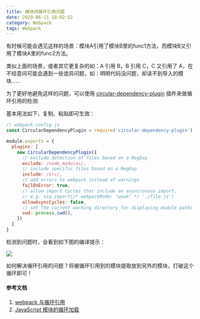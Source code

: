 ```yaml
---
title: 模块间循环引用问题
date: 2020-06-11 18:02:52
category: Webpack
tags: Webpack
---
```


有时候可能会遇见这样的场景：模块A引用了模块B里的func1方法，而模块B又引用了模块A里的func2方法。

类似上面的场景，或者其它更复杂的如：A 引用 B，B 引用 C，C 又引用了 A，在不经意间可能会遇到一些诡异问题，如：明明代码没问题，却读不到导入的模块......

为了更好地避免这样的问题，可以使用 [circular-dependency-plugin](https://github.com/aackerman/circular-dependency-plugin) 插件来做循环引用的检测:

基本用法如下，复制、粘贴即可生效：

```js
// webpack.config.js
const CircularDependencyPlugin = require('circular-dependency-plugin')

module.exports = {
  plugins: [
    new CircularDependencyPlugin({
      // exclude detection of files based on a RegExp
      exclude: /node_modules/,
      // include specific files based on a RegExp
      include: /src/,
      // add errors to webpack instead of warnings
      failOnError: true,
      // allow import cycles that include an asyncronous import,
      // e.g. via import(/* webpackMode: "weak" */ './file.js')
      allowAsyncCycles: false,
      // set the current working directory for displaying module paths
      cwd: process.cwd(),
    })
  ]
}
```

检测到问题时，会看到如下图的编译提示：


![](https://user-gold-cdn.xitu.io/2019/12/10/16eefa622ebb1ebf?w=1060&h=230&f=png&s=51565)

如何解决循环引用的问题？将被循环引用到的模块提取放到另外的模块，打破这个循环即可！

#### 参考文档

1. [webpack 与循环引用](https://www.imooc.com/article/260265)
2. [JavaScript 模块的循环加载](http://www.ruanyifeng.com/blog/2015/11/circular-dependency.html)
